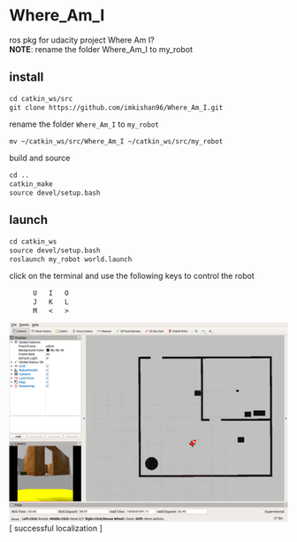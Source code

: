 # Where_Am_I
ros pkg for udacity project Where Am I?  
**NOTE**: rename the folder Where_Am_I to my_robot
## install
```
cd catkin_ws/src
git clone https://github.com/imkishan96/Where_Am_I.git
```
rename the folder `Where_Am_I` to `my_robot`
```
mv ~/catkin_ws/src/Where_Am_I ~/catkin_ws/src/my_robot
```
build and source
```
cd ..
catkin_make
source devel/setup.bash
```

## launch
```
cd catkin_ws
source devel/setup.bash
roslaunch my_robot world.launch
```
click on the terminal and use the following keys to control the robot
```
      U   I   O 
      J   K   L 
      M   <   > 
```
![GitHub Logo](/bot_rviz.png)
[ successful localization  ]
